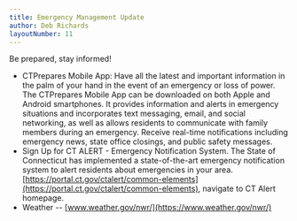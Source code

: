 ```yaml
---
title: Emergency Management Update
author: Deb Richards
layoutNumber: 11
---
```


Be prepared, stay informed!

- CTPrepares Mobile App: Have all the latest and important information
in the palm of your hand in the event of an emergency or loss of power.
The CTPrepares Mobile App can be downloaded on both Apple and Android
smartphones. It provides information and alerts in emergency situations
and incorporates text messaging, email, and social networking, as well
as allows residents to communicate with family members during an
emergency. Receive real-time notifications including emergency news,
state office closings, and public safety messages.
- Sign Up for CT ALERT - Emergency Notification System. The State of
Connecticut has implemented a state-of-the-art emergency notification
system to alert residents about emergencies in your area.
[https://portal.ct.gov/ctalert/common-elements](https://portal.ct.gov/ctalert/common-elements), navigate to CT Alert
homepage.
- Weather -- [www.weather.gov/nwr/](https://www.weather.gov/nwr/)
